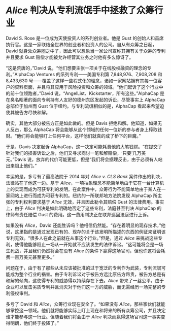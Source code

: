 # _Alice_ 判决从专利流氓手中拯救了众筹行业

David S. Rose 是一位成为天使投资人的系列创业者。他是 Gust 的创始人和首席执行官。这是一家联结全世界的创业者和投资人的公司。自从有众筹之日起，David 就身处众筹圈之中了，因此可以想象当一家公司宣称其拥有关于众筹的专利并且要求 Gust 赔偿才能被允许经营其业务之时他有多么惊讶了。

“这是荒唐的，”David 说，“他们想要主张一项关于在线股权融资的理念的专利。”AlphaCap Ventures 的系列专利——美国专利第 7,848,976、7,908,208 和 8,433,630 号——覆盖了这样一些程式化的理念，诸如一家网站拥有其每一位客户的资料页面，并且将其应用于风险投资和众筹的领域。“他们起诉了这个行业中的前十位领跑者，”David 说，“AngelList、Kickstarter，所有这些。”AlphaCap 是在臭名昭著的面向专利持有人友好的德州东区发起的诉讼，尽管事实上 AlphaCap 总部位于加州而 Gust 位于纽约。与专利流氓相似的是，AlphaCap 看起来希望迫使其被告方尽快和解。

确实，其他大部分被告方正是如此做的。但是 Davis 拒绝和解。他知道，如果无人反击，那么 AlphaCap 将会能够从这个领域的任何一位新的参与者身上榨取钱财。“他们将会能够盯上任何平台，这样他们就真的成了桥下的巨魔。”

于是，Davis 决定起诉 AlphaCap，这一决定可能耗费他的大笔钱财。“在提交了针对我们的损害诉讼之后，他们又寻求商讨一笔和解赔偿，‘只要’几万美元。”Davis 说，放弃的代价可能更低，但是“我们将会据理反击，由于必须有人站出来阻止他们。”

幸运的是，多亏有了最高法院于 2014 年对 _Alice v. CLS Bank_ 案件作出的判决，法律站在了他这一边。基于 _Alice_，一项抽象理念不能简单地由于它在一台计算机上的实现而成为可获专利的发明。在此案件中，众筹行为不能简单地由于某人在一家网站上进行而成为可获专利的。纽约的一所联邦地方法院发现 AlphaCap 所主张的专利权利要求基于 _Alice_ 无效，并且因此勒令其赔偿 Gust 的法律费用。事实上，由于 _Alice_ 判决是如此明确地否定了这些专利，法庭甚至判决 AlphaCap 的律师有责任赔偿 Gust 的费用。这一费用判决正在联邦巡回法庭进行上诉。

如果没有 _Alice_，David 还能胜诉吗？他相信仍然能。“存在着明显的现存技术，”他说，这里指的是通过发现已有的、现存的关于该发明所描述的东西的例证来证明该专利无效。“很多人在此之前就在从事这个行业。”但是，通过 _Alice_ 来挑战这些专利，使得他能够阻止一场从一开始就不应该发生的法律诉讼。“这可能将会是一场生死战，并且我们仍然将会在没有 _Alice_ 的条件下赢得这场官司，但也许这将会耗费一百万美元甚至更多。”

问题在于，由于有了那些从未应该被批准的过于宽泛的专利作为武装，专利流氓可能成为整个行业的祸害。由于专利诉讼对于被告方远比原告方昂贵，被告方总是有和解的倾向，这使得专利的威胁得以持续存在下去。_Alice_ 带来了一丝公平，由于企业可以反击劣质专利并且消灭对于他们这一方的威胁，而无需经历一场完整的专利侵权审判。

多亏了 David 和 _Alice_，众筹行业现在安全了。“如果没有 _Alice_，那些家伙们就能够掌控这一领域。他们就将能够实际上盯上现在和将来的所有众筹公司，并且决定谁才能参与这一行业。但随着我们将会由于 _Alice_ 判决而赢得这场官司这一事实变得明朗，他们终于投降了。”
